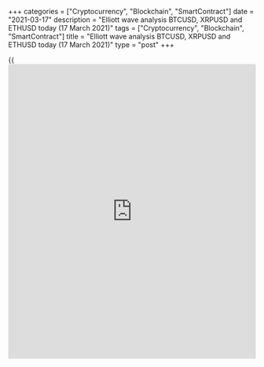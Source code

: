 +++
categories = ["Cryptocurrency", "Blockchain", "SmartContract"]
date = "2021-03-17"
description = "Elliott wave analysis BTCUSD, XRPUSD and ETHUSD today (17 March 2021)"
tags = ["Cryptocurrency", "Blockchain", "SmartContract"]
title = "Elliott wave analysis BTCUSD, XRPUSD and ETHUSD today (17 March 2021)"
type = "post"
+++

{{<iframe id="large-banner" src="https://www.bounty.group/#slide=11.0" width="100%" height="600" scrolling="no" style="border: 0px solid rgb(216, 221, 230); border-radius: 3px;">}}

2021-03-17

2021-03-17

Short-term forecast for BTCUSD, XRPUSD and ETHUSD 17.03.2021Roman Onegin

I welcome my readers!

I have prepared a short-term cryptocurrency forecast based on Elliott
wave analysis of Bitcoin, Ripple, and Ethereum. I offer entry signals to
trade each cryptocurrency.

The XRPUSD must have completed forming a complex corrective wave, the
price should start declining in an impulse.

The article covers the following subjects:

## Elliott wave Bitcoin analysis

The market continues forming a large upward impulse wave, with the first
four legs completed inside. There is developing the final, fifth wave.
In the fifth wave, there have finished the sub-waves [1] and [2], and
impulse wave [3] is still developing. There should be forming the final
sub-wave (5) of [3]. The price should go up to a level above 58116.00.
Therefore, one could enter long positions.

### Trading plan for [BTCUSD][1] today:

Buy 55854.50, TP 58116.00

* * *

## Elliott wave Ripple analysis

There must have completed the corrective wave [B], which is an element
of the bearish zigzag currently unfolding. The [B] wave is a triple
zigzag (W)-(X)-(Y)-(X)-(Z), not a triangle as it was earlier expected.
There is now forming the initial part of the impulse down wave [C].
Corrective wave (2) can have completed, so the market should be
declining in impulse (3). An approximate structure of the [C] wave is
outlined in the chart. The first target for sell trades is level 0.424,
marked by the linking wave (XX).

### Trading plan for [XRPUSD][2] today:

Sell 0.476, TP 0.424

* * *

## Elliott wave Ethereum analysis

Since early March, the ETHUSD market has been rising in the bullish
impulse wave (5). There have completed the sub-waves 1-2-3-4 so far.
There is now forming the initial part of the final sub-wave 5, which
could conclude the entire uptrend. The price should be rising to a
level, above the previous high at 1940.00, made by the impulse sub-wave
3. One could enter buy trades in the current situation with a target
profit at 1940.00.

### Trading plan for [ETHUSD][3] **** today:

Buy 1762.07, TP 1940.00

* * *

P.S. Did you like my article? Share it in social networks: it will be
the best “thank you" :)

Ask me questions and comment below. I’ll be glad to answer your
questions and give necessary explanations.

 **Useful links:**

  * I recommend trying to trade with a reliable broker [here][4]. The system allows you to trade by yourself or copy successful traders from all across the globe.
  * Use my promo-code BLOG for getting deposit bonus 50% on LiteForex platform. Just enter this code in the appropriate field while [depositing][5] your trading account.
  * Telegram chat for traders: <t.me/liteforexengchat>. We are sharing the signals and trading experience
  * Telegram channel with high-quality analytics, Forex reviews, training articles, and other useful things for traders <t.me/liteforex>



## Price chart of BTCUSD in real time mode

The content of this article reflects the author’s opinion and does not
necessarily reflect the official position of LiteForex. The material
published on this page is provided for informational purposes only and
should not be considered as the provision of investment advice for the
purposes of Directive 2004/39/EC.

Rate this article:

{{value}}

( {{count}} {{title}} )

   1. my.liteforex.com/trading/chart?symbol=BTCUSD
   2. my.liteforex.com/trading/chart?symbol=XRPUSD
   3. my.liteforex.com/trading/chart?symbol=ETHUSD
   4. my.liteforex.com/?category=analysts-opinions&slug=short-term-forecast-for-[BTC](https://www.playgroundfx.com/blog/who-is-the-creator-of-bitcoin/)usd-xrpusd-and-ethusd-17032021&openPopup=%2Fregistration%2Fpopup&utm_source=blog&utm_medium=article&utm_campaign=bonus
   5. my.liteforex.com/deposit/?category=analysts-opinions&slug=short-term-forecast-for-[BTC](https://www.playgroundfx.com/blog/who-is-the-creator-of-bitcoin/)usd-xrpusd-and-ethusd-17032021&promo_code=BLOG&utm_source=blog&utm_medium=article&utm_campaign=bonus